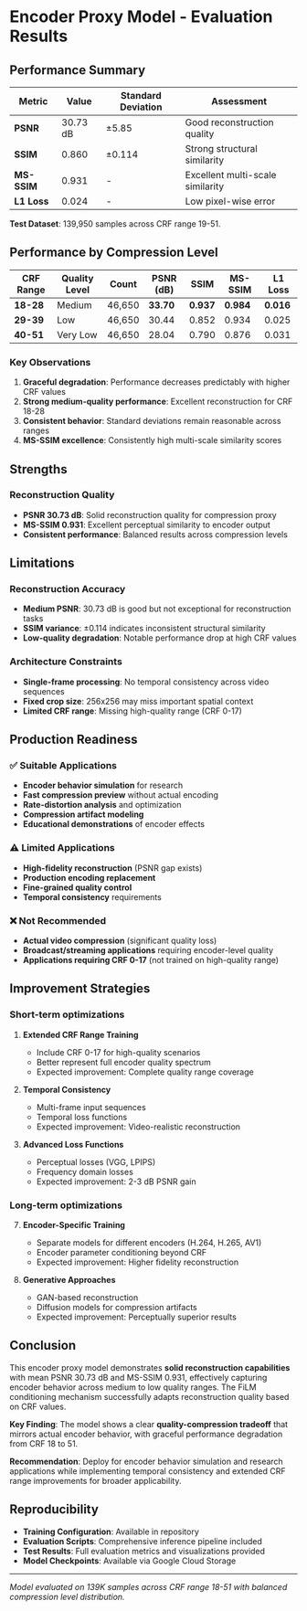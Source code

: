 # Encoder Proxy Model - Evaluation Results

## Performance Summary

| Metric | Value | Standard Deviation | Assessment |
|--------|--------|-------------------|------------|
| **PSNR** | 30.73 dB | ±5.85 | Good reconstruction quality |
| **SSIM** | 0.860 | ±0.114 | Strong structural similarity |
| **MS-SSIM** | 0.931 | - | Excellent multi-scale similarity |
| **L1 Loss** | 0.024 | - | Low pixel-wise error |

**Test Dataset**: 139,950 samples across CRF range 19-51.

## Performance by Compression Level

| CRF Range | Quality Level | Count | PSNR (dB) | SSIM | MS-SSIM | L1 Loss |
|-----------|---------------|--------|-----------|------|---------|---------|
| **18-28** | Medium | 46,650 | **33.70** | **0.937** | **0.984** | **0.016** |
| **29-39** | Low | 46,650 | 30.44 | 0.852 | 0.934 | 0.025 |
| **40-51** | Very Low | 46,650 | 28.04 | 0.790 | 0.876 | 0.031 |

### Key Observations

1. **Graceful degradation**: Performance decreases predictably with higher CRF values
2. **Strong medium-quality performance**: Excellent reconstruction for CRF 18-28
3. **Consistent behavior**: Standard deviations remain reasonable across ranges
4. **MS-SSIM excellence**: Consistently high multi-scale similarity scores

## Strengths

### Reconstruction Quality
- **PSNR 30.73 dB**: Solid reconstruction quality for compression proxy
- **MS-SSIM 0.931**: Excellent perceptual similarity to encoder output
- **Consistent performance**: Balanced results across compression levels

## Limitations

### Reconstruction Accuracy
- **Medium PSNR**: 30.73 dB is good but not exceptional for reconstruction tasks
- **SSIM variance**: ±0.114 indicates inconsistent structural similarity
- **Low-quality degradation**: Notable performance drop at high CRF values

### Architecture Constraints
- **Single-frame processing**: No temporal consistency across video sequences
- **Fixed crop size**: 256x256 may miss important spatial context
- **Limited CRF range**: Missing high-quality range (CRF 0-17)

## Production Readiness

### ✅ Suitable Applications
- **Encoder behavior simulation** for research
- **Fast compression preview** without actual encoding
- **Rate-distortion analysis** and optimization
- **Compression artifact modeling**
- **Educational demonstrations** of encoder effects

### ⚠️ Limited Applications
- **High-fidelity reconstruction** (PSNR gap exists)
- **Production encoding replacement** 
- **Fine-grained quality control**
- **Temporal consistency** requirements

### ❌ Not Recommended
- **Actual video compression** (significant quality loss)
- **Broadcast/streaming applications** requiring encoder-level quality
- **Applications requiring CRF 0-17** (not trained on high-quality range)

## Improvement Strategies

### Short-term optimizations

1. **Extended CRF Range Training**
   - Include CRF 0-17 for high-quality scenarios
   - Better represent full encoder quality spectrum
   - Expected improvement: Complete quality range coverage

2. **Temporal Consistency**
   - Multi-frame input sequences
   - Temporal loss functions
   - Expected improvement: Video-realistic reconstruction

3. **Advanced Loss Functions**
   - Perceptual losses (VGG, LPIPS)
   - Frequency domain losses
   - Expected improvement: 2-3 dB PSNR gain

### Long-term optimizations

7. **Encoder-Specific Training**
   - Separate models for different encoders (H.264, H.265, AV1)
   - Encoder parameter conditioning beyond CRF
   - Expected improvement: Higher fidelity reconstruction

8. **Generative Approaches**
   - GAN-based reconstruction
   - Diffusion models for compression artifacts
   - Expected improvement: Perceptually superior results


## Conclusion

This encoder proxy model demonstrates **solid reconstruction capabilities** with mean PSNR 30.73 dB and MS-SSIM 0.931, effectively capturing encoder behavior across medium to low quality ranges. The FiLM conditioning mechanism successfully adapts reconstruction quality based on CRF values.

**Key Finding**: The model shows a clear **quality-compression tradeoff** that mirrors actual encoder behavior, with graceful performance degradation from CRF 18 to 51.

**Recommendation**: Deploy for encoder behavior simulation and research applications while implementing temporal consistency and extended CRF range improvements for broader applicability.

## Reproducibility

- **Training Configuration**: Available in repository
- **Evaluation Scripts**: Comprehensive inference pipeline included  
- **Test Results**: Full evaluation metrics and visualizations provided
- **Model Checkpoints**: Available via Google Cloud Storage

---

*Model evaluated on 139K samples across CRF range 18-51 with balanced compression level distribution.*
